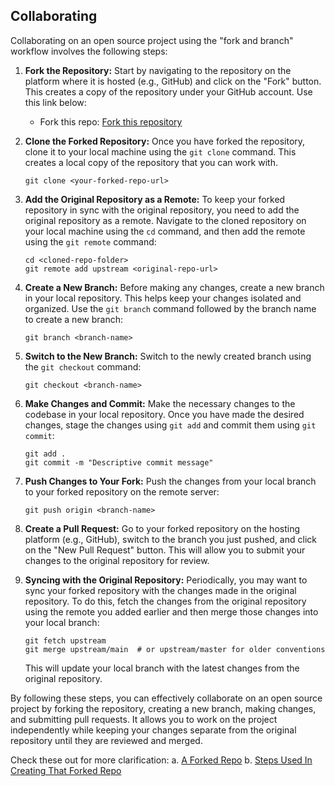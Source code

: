 ## Collaborating
Collaborating on an open source project using the "fork and branch" workflow involves the following steps:

1. **Fork the Repository:** Start by navigating to the repository on the platform where it is hosted (e.g., GitHub) and click on the "Fork" button. This creates a copy of the repository under your GitHub account. Use this link below:

      - Fork this repo: <a href="https://github.com/ALX-SE-Algorithmia/Demo-Project/fork">Fork this repository</a>

2. **Clone the Forked Repository:** Once you have forked the repository, clone it to your local machine using the `git clone` command. This creates a local copy of the repository that you can work with.
   ```
   git clone <your-forked-repo-url>
   ```

3. **Add the Original Repository as a Remote:** To keep your forked repository in sync with the original repository, you need to add the original repository as a remote. Navigate to the cloned repository on your local machine using the `cd` command, and then add the remote using the `git remote` command:
   ```
   cd <cloned-repo-folder>
   git remote add upstream <original-repo-url>
   ```

4. **Create a New Branch:** Before making any changes, create a new branch in your local repository. This helps keep your changes isolated and organized. Use the `git branch` command followed by the branch name to create a new branch:
   ```
   git branch <branch-name>
   ```

5. **Switch to the New Branch:** Switch to the newly created branch using the `git checkout` command:
   ```
   git checkout <branch-name>
   ```

6. **Make Changes and Commit:** Make the necessary changes to the codebase in your local repository. Once you have made the desired changes, stage the changes using `git add` and commit them using `git commit`:
   ```
   git add .
   git commit -m "Descriptive commit message"
   ```

7. **Push Changes to Your Fork:** Push the changes from your local branch to your forked repository on the remote server:
   ```
   git push origin <branch-name>
   ```

8. **Create a Pull Request:** Go to your forked repository on the hosting platform (e.g., GitHub), switch to the branch you just pushed, and click on the "New Pull Request" button. This will allow you to submit your changes to the original repository for review.

9. **Syncing with the Original Repository:** Periodically, you may want to sync your forked repository with the changes made in the original repository. To do this, fetch the changes from the original repository using the remote you added earlier and then merge those changes into your local branch:
   ```
   git fetch upstream
   git merge upstream/main  # or upstream/master for older conventions
   ```

   This will update your local branch with the latest changes from the original repository.

By following these steps, you can effectively collaborate on an open source project by forking the repository, creating a new branch, making changes, and submitting pull requests. It allows you to work on the project independently while keeping your changes separate from the original repository until they are reviewed and merged.


<!-- Dohou Daniel: Added this -->
Check these out for more clarification:
a. <a href="https://github.com/dohoudaniel/Dohou-Daniel-Demo-Project.git">A Forked Repo</a>
b. <a href="https://github.com/dohoudaniel/Dohou-Daniel-Demo-Project/blob/dohoudaniel/Steps-Used.md">Steps Used In Creating That Forked Repo</a>
